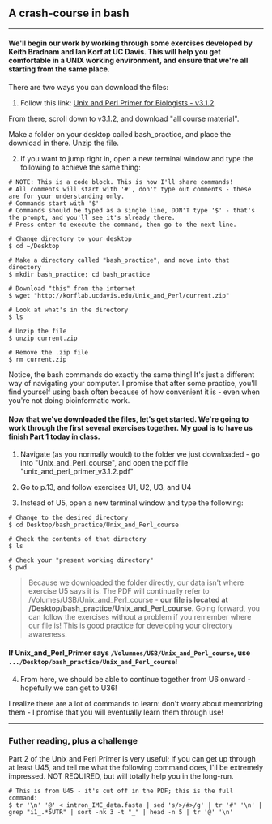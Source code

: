 ## A crash-course in bash
----
#### We'll begin our work by working through some exercises developed by Keith Bradnam and Ian Korf at UC Davis. This will help you get comfortable in a UNIX working environment, and ensure that we're all starting from the same place.

There are two ways you can download the files:

1. Follow this link: [Unix and Perl Primer for Biologists - v3.1.2](http://korflab.ucdavis.edu/Unix_and_Perl/index.html). 

From there, scroll down to v3.1.2, and download "all course material". 

Make a folder on your desktop called bash_practice, and place the download in there. Unzip the file. 

2. If you want to jump right in, open a new terminal window and type the following to achieve the same thing:
```
# NOTE: This is a code block. This is how I'll share commands!
# All comments will start with '#', don't type out comments - these are for your understanding only.
# Commands start with '$' 
# Commands should be typed as a single line, DON'T type '$' - that's the prompt, and you'll see it's already there. 
# Press enter to execute the command, then go to the next line. 

# Change directory to your desktop
$ cd ~/Desktop

# Make a directory called "bash_practice", and move into that directory
$ mkdir bash_practice; cd bash_practice 

# Download "this" from the internet
$ wget "http://korflab.ucdavis.edu/Unix_and_Perl/current.zip"

# Look at what's in the directory
$ ls

# Unzip the file
$ unzip current.zip

# Remove the .zip file
$ rm current.zip
```

Notice, the bash commands do exactly the same thing! It's just a different way of navigating your computer. I promise that after some practice, you'll find yourself using bash often because of how convenient it is - even when you're not doing bioinformatic work.

#### Now that we've downloaded the files, let's get started. We're going to work through the first several exercises together. My goal is to have us finish Part 1 today in class.

1. Navigate (as you normally would) to the folder we just downloaded - go into "Unix_and_Perl_course", and open the pdf file "unix_and_perl_primer_v3.1.2.pdf"

2. Go to p.13, and follow exercises U1, U2, U3, and U4 

3. Instead of U5, open a new terminal window and type the following:
```
# Change to the desired directory
$ cd Desktop/bash_practice/Unix_and_Perl_course

# Check the contents of that directory
$ ls

# Check your "present working directory"
$ pwd
```
> Because we downloaded the folder directly, our data isn't where exercise U5 says it is. The PDF will continually refer to /Volumes/USB/Unix_and_Perl_course - **our file is located at /Desktop/bash_practice/Unix_and_Perl_course**. Going forward, you can follow the exercises without a problem if you remember where our file is! This is good practice for developing your directory awareness.

#### If Unix_and_Perl_Primer says `/Volumnes/USB/Unix_and_Perl_course`, use `.../Desktop/bash_practice/Unix_and_Perl_course`!

4. From here, we should be able to continue together from U6 onward - hopefully we can get to U36!

I realize there are a lot of commands to learn: don't worry about memorizing them - I promise that you will eventually learn them through use!

----

### Futher reading, plus a challenge
Part 2 of the Unix and Perl Primer is very useful; if you can get up through at least U45, and tell me what the following command does, I'll be extremely impressed. NOT REQUIRED, but will totally help you in the long-run.
```
# This is from U45 - it's cut off in the PDF; this is the full command:
$ tr '\n' '@' < intron_IME_data.fasta | sed 's/>/#>/g' | tr '#' '\n' | grep "i1_.*5UTR" | sort -nk 3 -t "_" | head -n 5 | tr '@' '\n'
``` 

